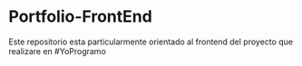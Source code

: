 # Portfolio-FrontEnd
Este repositorio esta particularmente orientado al frontend del proyecto que realizare en #YoProgramo
